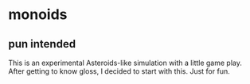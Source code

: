 # monoids
## pun intended

This is an experimental Asteroids-like simulation with a little game play. 
After getting to know gloss, I decided to start with this. Just for fun. 


